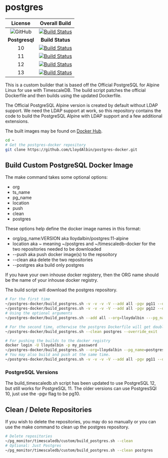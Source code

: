 # postgres

|License|Overall Build|
|:---:|:---:|
|![GitHub](https://img.shields.io/github/license/LloydAlbin/postgres-docker)|[![Build Status](https://www.travis-ci.org/LloydAlbin/postgres-docker.svg?branch=main)](https://www.travis-ci.org/LloydAlbin/postgres-docker/builds)|
|**Postgresql**|**Build Status**|
|10|[![Build Status](https://travis-matrix-badges.herokuapp.com/repos/LloydAlbin/postgres-docker/branches/main/1)](https://www.travis-ci.org/LloydAlbin/postgres-docker/builds)|
|11|[![Build Status](https://travis-matrix-badges.herokuapp.com/repos/LloydAlbin/postgres-docker/branches/main/2)](https://www.travis-ci.org/LloydAlbin/postgres-docker/builds)|
|12|[![Build Status](https://travis-matrix-badges.herokuapp.com/repos/LloydAlbin/postgres-docker/branches/main/3)](https://www.travis-ci.org/LloydAlbin/postgres-docker/builds)|
|13|[![Build Status](https://travis-matrix-badges.herokuapp.com/repos/LloydAlbin/postgres-docker/branches/main/4)](https://www.travis-ci.org/LloydAlbin/postgres-docker/builds)|

This is a custom builder that is based off the Official PostgreSQL for Alpine Linux for use with TimescaleDB. The build script patches the official Dockerfile and then builds using the updated Dockerfile.

The Official PostgreSQL Alpine version is created by default without LDAP support. We need the LDAP support at work, so this repository contains the code to build the PostgreSQL Alpine with LDAP support and a few additional extensions.

The built images may be found on [Docker Hub](https://hub.docker.com/repository/docker/lloydalbin/postgres).

```bash
cd ~
# Get the postgres-docker repository
git clone https://github.com/LloydAlbin/postgres-docker.git
```

## Build Custom PostgreSQL Docker Image

The make command takes some optional options:

* org
* ts_name
* pg_name
* location
* push
* clean
* postgres

These options help define the docker image names in this format:

* org/pg_name:VERSION aka lloydalbin/postgres:11-alpine
* location aka ~ meaning ~/postgres and ~/timescaledb-docker for the two repositories needed to be downloaded
* --push aka push docker image(s) to the repsoitory
* --clean aka delete the two repositories
* --postgres aka build only postgres

If you have your own inhouse docker registery, then the ORG name should be the name of your inhouse docker registry.

The build script will download the postgres repository.

```bash
# For the first time
~/postgres-docker/build_postgres.sh -v -v -v -V --add all -pgv pg11 --org=lloydalbin ---pg_name=postgres
~/postgres-docker/build_postgres.sh -v -v -v -V --add all -pgv pg12 --org=lloydalbin ---pg_name=postgres
# Using the optional arguments
~/postgres-docker/build_postgres.sh --add all --org=lloydalbin ---pg_name=postgres

# For the second time, otherwise the postgres Dockerfile will get double patched.
~/postgres-docker/build_postgres.sh --clean postgres --override_exit

# For pushing the builds to the docker registry
docker login -U lloydalbin -p my_password
~/postgres-docker/build_postgres.sh --org=lloydalbin --pg_name=postgres --push_only
# You may also build and push at the same time.
~/postgres-docker/build_postgres.sh -v -v -v -V --add all -pgv pg11 --org=lloydalbin ---pg_name=postgres --push
```

### PostgreSQL Versions

The build_timescaledb.sh script has been updated to use PostgreSQL 12, but still works for PostgreSQL 11. The older versions can use PostgresSQl 10, just use the -pgv flag to be pg10.

## Clean / Delete Repositories

If you wish to delete the repositories, you may do so manually or you can use the make command to clean up the postgres repository.

```bash
# Delete repositories
~/pg_monitor/timescaledb/custom/build_postgres.sh --clean
# Optional: Just Postgres
~/pg_monitor/timescaledb/custom/build_postgres.sh --clean postgres
```
